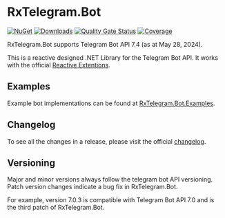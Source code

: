 # RxTelegram.Bot

[![NuGet](http://img.shields.io/nuget/v/RxTelegram.Bot.svg)](https://www.nuget.org/packages/RxTelegram.Bot)
[![Downloads](https://img.shields.io/nuget/dt/RxTelegram.Bot.svg)](https://www.nuget.org/packages/RxTelegram.Bot)
[![Quality Gate Status](https://sonarcloud.io/api/project_badges/measure?project=RxTelegram_RxTelegram.Bot&metric=alert_status)](https://sonarcloud.io/summary/new_code?id=RxTelegram_RxTelegram.Bot)
[![Coverage](https://sonarcloud.io/api/project_badges/measure?project=RxTelegram_RxTelegram.Bot&metric=coverage)](https://sonarcloud.io/summary/new_code?id=RxTelegram_RxTelegram.Bot)

RxTelegram.Bot supports Telegram Bot API 7.4 (as at May 28, 2024).

This is a reactive designed .NET Library for the Telegram Bot API. It works with the official [Reactive Extentions](https://github.com/dotnet/reactive).

## Examples
Example bot implementations can be found at [RxTelegram.Bot.Examples](https://github.com/RxTelegram/RxTelegram.Bot.Examples).

## Changelog
To see all the changes in a release, please visit the official [changelog](https://core.telegram.org/bots/api-changelog).

## Versioning
Major and minor versions always follow the telegram bot API versioning. Patch version changes indicate a bug fix in RxTelegram.Bot.

For example, version 7.0.3 is compatible with Telegram Bot API 7.0 and is the third patch of RxTelegram.Bot.
